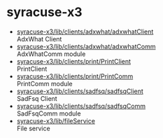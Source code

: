 # syracuse-x3

* [syracuse-x3/lib/clients/adxwhat/adxwhatClient](lib/clients/adxwhat/adxwhatClient.md)  
  AdxWhat Client  
* [syracuse-x3/lib/clients/adxwhat/adxwhatComm](lib/clients/adxwhat/adxwhatComm.md)  
  AdxWhatComm module
* [syracuse-x3/lib/clients/print/PrintClient](lib/clients/print/PrintClient.md)  
  PrintClient
* [syracuse-x3/lib/clients/print/PrintComm](lib/clients/print/PrintComm.md)  
  PrintComm module
* [syracuse-x3/lib/clients/sadfsq/sadfsqClient](lib/clients/sadfsq/sadfsqClient.md)  
  SadFsq Client  
* [syracuse-x3/lib/clients/sadfsq/sadfsqComm](lib/clients/sadfsq/sadfsqComm.md)  
  SadFsqComm module
* [syracuse-x3/lib/fileService](lib/fileService.md)  
  File service  
